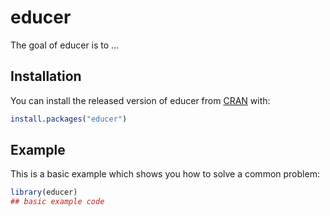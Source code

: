 
# educer

<!-- badges: start -->
<!-- badges: end -->

The goal of educer is to ...

## Installation

You can install the released version of educer from [CRAN](https://CRAN.R-project.org) with:

``` r
install.packages("educer")
```

## Example

This is a basic example which shows you how to solve a common problem:

``` r
library(educer)
## basic example code
```

